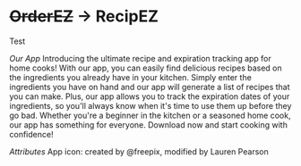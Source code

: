# ~~OrderEZ~~ -> RecipEZ

Test

*Our App*
Introducing the ultimate recipe and expiration tracking app for home cooks! With our app, you can easily find delicious recipes based on the ingredients you already have in your kitchen. Simply enter the ingredients you have on hand and our app will generate a list of recipes that you can make. Plus, our app allows you to track the expiration dates of your ingredients, so you'll always know when it's time to use them up before they go bad.
Whether you're a beginner in the kitchen or a seasoned home cook, our app has something for everyone. Download now and start cooking with confidence!

*Attributes*
App icon: created by @freepix, modified by Lauren Pearson 
